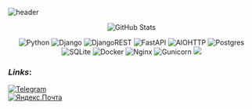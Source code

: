 ![header](https://capsule-render.vercel.app/api?type=venom&height=300&color=DB7093&text=Hi%20there%20👋🏼&reversal=false&fontAlign=50&section=header&rotate=0&textBg=false&descAlignY=50&fontSize=90&fontAlignY=50&fontColor=F0E68C)
<p align="center">
  <img src="https://github-readme-stats.vercel.app/api?username=AndreyDogadkin&show_icons=true&theme=omni&rank_icon=github" alt="GitHub Stats">
</p>

<p align="center">
  <img src="https://img.shields.io/badge/Python-FFD43B?style=for-the-badge&logo=python&logoColor=blue" alt="Python">
  <img src="https://img.shields.io/badge/django-%23092E20.svg?style=for-the-badge&logo=django&logoColor=white" alt="Django">
  <img src="https://img.shields.io/badge/DJANGO-REST-ff1709?style=for-the-badge&logo=django&logoColor=white&color=ff1709&labelColor=gray" alt="DjangoREST">
  <img src="https://img.shields.io/badge/FastAPI-005571?style=for-the-badge&logo=fastapi" alt="FastAPI">
  <img src="https://img.shields.io/badge/iohttp-%232C5bb4.svg?style=for-the-badge&logo=aiohttp&logoColor=white" alt="AIOHTTP">
  <img src="https://img.shields.io/badge/postgres-%23316192.svg?style=for-the-badge&logo=postgresql&logoColor=white" alt="Postgres">
  <img src="https://img.shields.io/badge/SQLite-07405E?style=for-the-badge&logo=sqlite&logoColor=white" alt="SQLite">
  <img src="https://img.shields.io/badge/docker-%230db7ed.svg?style=for-the-badge&logo=docker&logoColor=white" alt="Docker">
  <img src="https://img.shields.io/badge/nginx-%23009639.svg?style=for-the-badge&logo=nginx&logoColor=white" alt="Nginx">
  <img src="https://img.shields.io/badge/gunicorn-%298729.svg?style=for-the-badge&logo=gunicorn&logoColor=white" alt="Gunicorn">
  <img src="https://img.shields.io/badge/github%20actions%20-%232671E5.svg?&style=for-the-badge&logo=github%20actions&logoColor=white"/>
</p>

### *Links*:
[![Telegram](https://img.shields.io/badge/Telegram-@andreydogadkin-2CA5E0?style=for-the-badge&logo=telegram&logoColor=white)](https://t.me/andreydogadkin)\
[![Яндекс.Почта](https://img.shields.io/badge/Yandex%20mail-jvgger@yandex.ru-0078D4?style=for-the-badge)](mailto:jvgger@yandex.ru)


